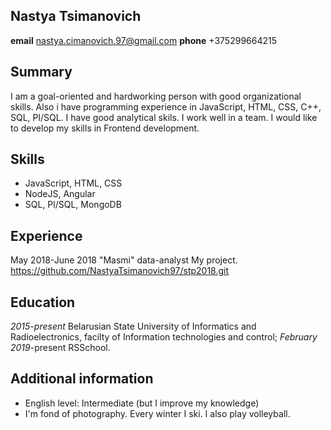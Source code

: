 ## Nastya Tsimanovich
**email** nastya.cimanovich.97@gmail.com
**phone** +375299664215

## Summary
I am a goal-oriented and hardworking person with good organizational skills.
Also i have programming experience in JavaScript, HTML, CSS, C++, SQL, Pl/SQL.
I have good analytical skils. I work well in a team.
I would like to develop my skills in Frontend development.

## Skills
* JavaScript, HTML, CSS
* NodeJS, Angular
* SQL, Pl/SQL, MongoDB

## Experience
May 2018-June 2018 "Masmi" data-analyst
My project. https://github.com/NastyaTsimanovich97/stp2018.git

## Education
*2015-present* Belarusian State University of Informatics and Radioelectronics, facilty of Information technologies and control;
*February 2019*-present RSSchool.

## Additional information
- English level: Intermediate (but I improve my knowledge)
- I'm fond of photography. Every winter I ski. I also play volleyball.